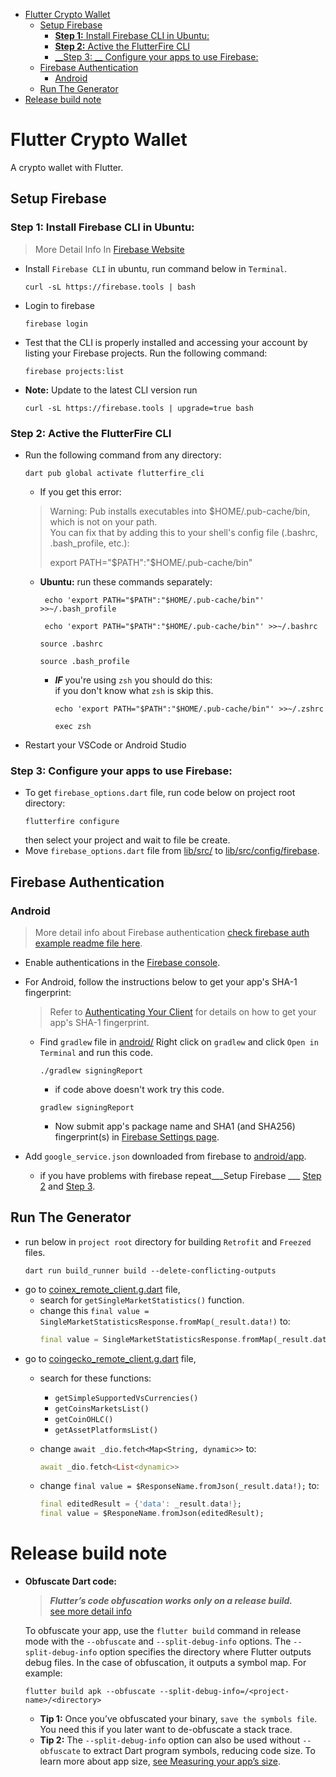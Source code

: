 <!-- TOC -->

* [Flutter Crypto Wallet](#flutter-crypto-wallet)
  * [Setup Firebase](#setup-firebase)
    * [__Step 1:__ Install Firebase CLI in Ubuntu:](#step-1-install-firebase-cli-in-ubuntu)
    * [__Step 2:__ Active the FlutterFire CLI](#step-2-active-the-flutterfire-cli)
    * [__Step 3:
      __ Configure your apps to use Firebase:](#step-3-configure-your-apps-to-use-firebase)
  * [Firebase Authentication](#firebase-authentication)
    * [Android](#android)
  * [Run The Generator](#run-the-generator)
* [Release build note](#release-build-note)

<!-- TOC -->
# Flutter Crypto Wallet

A crypto wallet with Flutter.

## Setup Firebase

### __Step 1:__ Install Firebase CLI in Ubuntu:

> More Detail Info In [Firebase Website](https://firebase.google.com/docs/cli?authuser=0)

- Install `Firebase CLI` in ubuntu, run command below in `Terminal`.
  ```shell
  curl -sL https://firebase.tools | bash
  ```
- Login to firebase
  ```shell
  firebase login
  ```
- Test that the CLI is properly installed and accessing your account by listing your Firebase
  projects. Run the following command:
  ```shell
  firebase projects:list
  ```
- __Note:__ Update to the latest CLI version run
  ```shell
  curl -sL https://firebase.tools | upgrade=true bash
  ```  

### __Step 2:__ Active the FlutterFire CLI

- Run the following command from any directory:
  ```shell
  dart pub global activate flutterfire_cli
  ```

  - If you get this error:
  > Warning: Pub installs executables into $HOME/.pub-cache/bin, which is not on your path.  
  > You can fix that by adding this to your shell's config file (.bashrc, .bash_profile, etc.):
  >
  > export PATH="$PATH":"$HOME/.pub-cache/bin"

  - __Ubuntu:__ run these commands separately:
    ```shell
     echo 'export PATH="$PATH":"$HOME/.pub-cache/bin"' >>~/.bash_profile
    ```
    ```shell
     echo 'export PATH="$PATH":"$HOME/.pub-cache/bin"' >>~/.bashrc
    ```  
    ```shell
    source .bashrc
    ```  
    ```shell
    source .bash_profile
    ```  
    - ___IF___ you're using `zsh` you should do this:  
      if you don't know what `zsh` is skip this.
      ```shell
      echo 'export PATH="$PATH":"$HOME/.pub-cache/bin"' >>~/.zshrc
      ```  
      ```shell
      exec zsh
      ```  
- Restart your VSCode or Android Studio

### __Step 3:__ Configure your apps to use Firebase:

- To get `firebase_options.dart` file, run code below on project root directory:
  ```shell
  flutterfire configure
  ```
  then select your project and wait to file be create.
- Move `firebase_options.dart` file from [lib/src/](lib/src)
  to [lib/src/config/firebase](lib/src/config/firebase).

## Firebase Authentication

### Android

> More detail info about Firebase authentication [check firebase auth example readme file here](https://github.com/firebase/flutterfire/blob/master/packages/firebase_auth/firebase_auth/example/README.md).

- Enable authentications in the [Firebase console](https://console.firebase.google.com/u/0/project/_/authentication/providers).
- For Android, follow the instructions below to get your app's SHA-1 fingerprint:
  > Refer to [Authenticating Your Client](https://developers.google.com/android/guides/client-auth)
  for details on how to get your app's SHA-1 fingerprint.

  - Find `gradlew` file in [android/](android) Right click on `gradlew` and click `Open in Terminal`
    and run this code.
     ```shell
     ./gradlew signingReport
     ```  

     - if code above doesn't work try this code.
     ```shell
     gradlew signingReport
     ```  

     - Now submit app's package name and SHA1 (and SHA256) fingerprint(s) in [Firebase Settings page](https://console.firebase.google.com/project/_/settings/general).

- Add `google_service.json` downloaded from firebase to [android/app](android/app).
  - if you have problems with firebase repeat___Setup Firebase
    ___ [Step 2](#step-2-active-the-flutterfire-cli-by-running-the-following-command-from-any-directory)
    and [Step 3](#step-3-configure-your-apps-to-use-firebase).

## Run The Generator

- run below in `project root` directory for building `Retrofit` and `Freezed` files.
  ```shell
  dart run build_runner build --delete-conflicting-outputs
  ```
- go to [coinex_remote_client.g.dart](lib/src/data/datasource/remote/coinex_remote_client.g.dart)
  file,
  - search for `getSingleMarketStatistics()` function.
  - change this `final value = SingleMarketStatisticsResponse.fromMap(_result.data!)` to:
    ```dart
    final value = SingleMarketStatisticsResponse.fromMap(_result.data!, marketName);
    ```
- go
  to [coingecko_remote_client.g.dart](lib/src/data/datasource/remote/coingecko_remote_client.g.dart)
  file,
  - search for these functions:
    - `getSimpleSupportedVsCurrencies()`
    - `getCoinsMarketsList()`
    - `getCoinOHLC()`
    - `getAssetPlatformsList()`

  - change `await _dio.fetch<Map<String, dynamic>>` to:
      ```dart
      await _dio.fetch<List<dynamic>>
      ```  
  - change `final value = $ResponseName.fromJson(_result.data!);` to:
      ```dart
      final editedResult = {'data': _result.data!};
      final value = $ResponeName.fromJson(editedResult);
      ```  

# Release build note
- __Obfuscate Dart code:__
  > ___Flutter’s code obfuscation works only on a release build.___  
  > [see more detail info](https://docs.flutter.dev/deployment/obfuscate)  

  To obfuscate your app, use the `flutter build` command in release mode with the `--obfuscate` and `--split-debug-info` options. The `--split-debug-info` option specifies the directory where Flutter outputs debug files. In the case of obfuscation, it outputs a symbol map. For example:  
  
  ```flutter build apk --obfuscate --split-debug-info=/<project-name>/<directory>```
    - __Tip 1:__ Once you’ve obfuscated your binary, `save the symbols file`. You need this if you later want to de-obfuscate a stack trace.
    - __Tip 2:__ The `--split-debug-info` option can also be used without `--obfuscate` to extract Dart program symbols, reducing code size. To learn more about app size, [see Measuring your app’s size](https://docs.flutter.dev/perf/app-size).

